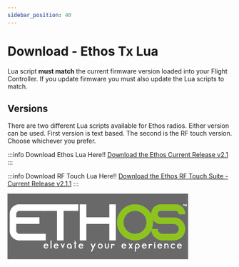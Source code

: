 ```yaml
---
sidebar_position: 40
---
```


# Download - Ethos Tx Lua

Lua script **must match** the current firmware version loaded into your Flight Controller. If you update firmware you must also update the Lua scripts to match.

## Versions

There are two different Lua scripts available for Ethos radios. Either version can be used. First version is text based. The second is the RF touch version. Choose whichever you prefer.

:::info Download Ethos Lua Here!!
[Download the Ethos Current Release v2.1](https://github.com/rotorflight/rotorflight-lua-ethos/releases/tag/release%2F2.1.0)
:::

:::info Download RF Touch Lua Here!!
[Download the Ethos RF Touch Suite - Current Release v2.1.1](https://github.com/rotorflight/rotorflight-lua-ethos-suite/releases/tag/release%2F2.1.1)
:::

![Ethos Tx](../setup/img/ethos-logo.png)


